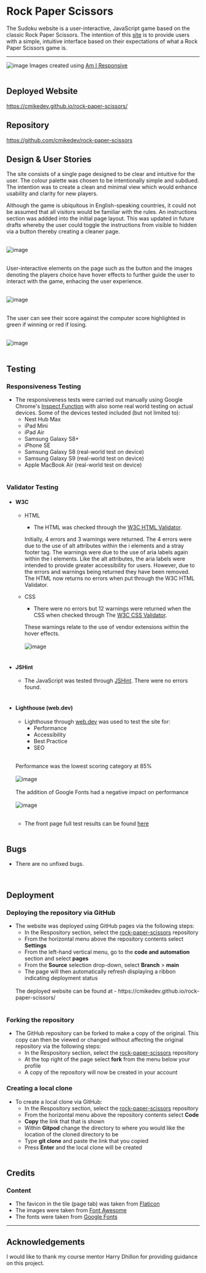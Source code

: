# Rock Paper Scissors
The Sudoku website is a user-interactive, JavaScript game based on the classic Rock Paper Scissors. The intention of this [site](https://cmikedev.github.io/rock-paper-scissors/) is to provide users with a simple, intuitive interface based on their expectations of what a Rock Paper Scissors game is.
____


![image](https://github.com/cmikedev/rock-paper-scissors/blob/main/assets/readme-images/amiresponsive-screenshot.png?raw=true)
Images created using [Am I Responsive](https://ui.dev/amiresponsive)<br />
<br />


## Deployed Website
https://cmikedev.github.io/rock-paper-scissors/


## Repository
https://github.com/cmikedev/rock-paper-scissors


## Design & User Stories

The site consists of a single page designed to be clear and intuitive for the user. The colour palette was chosen to be intentionally simple and subdued. The intention was to create a clean and minimal view which would enhance usability and clarity for new players.

Although the game is ubiquitous in English-speaking countries, it could not be assumed that all visitors would be familiar with the rules. An instructions section was addded into the initial page layout. This was updated in future drafts whereby the user could toggle the instructions from visible to hidden via a button thereby creating a cleaner page.<br />
<br />

![image](https://github.com/cmikedev/rock-paper-scissors/blob/main/assets/readme-images/instructions.png?raw=true)<br />
<br />

User-interactive elements on the page such as the button and the images denoting the players choice have hover effects to further guide the user to interact with the game, enhacing the user experience.<br />
<br />

![image]()<br />
<br />

The user can see their score against the computer score highlighted in green if winning or red if losing.<br />
<br />

![image]()<br />
<br />


## Testing

### Responsiveness Testing

* The responsiveness tests were carried out manually using Google Chrome's [Inspect Function](https://developer.chrome.com/docs/devtools/open/) with also some real world testing on actual devices. Some of the devices tested included (but not limited to):
    * Nest Hub Max
    * iPad Mini
    * iPad Air
    * Samsung Galaxy S8+
    * iPhone SE
    * Samsung Galaxy S8 (real-world test on device)
    * Samsung Galaxy S9 (real-world test on device)
    * Apple MacBook Air (real-world test on device) <br />
    <br />


### Validator Testing

* #### W3C
    * HTML
        * The HTML was checked through the [W3C HTML Validator](https://validator.w3.org/nu/?doc=https%3A%2F%2Fcmikedev.github.io%2Frock-paper-scissors%2F).
        
        Initially, 4 errors and 3 warnings were returned. The 4 errors were due to the use of alt attributes within the i elements and a stray footer tag. The warnings were due to the use of aria labels again within the i elements. Like the alt attributes, the aria labels were intended to provide greater accessibility for users. However, due to the errors and warnings being returned they have been removed. The HTML now returns no errors when put through the W3C HTML Validator.
    * CSS
        * There were no errors but 12 warnings were returned when the CSS when checked through The [W3C CSS Validator](https://jigsaw.w3.org/css-validator/validator?uri=https%3A%2F%2Fcmikedev.github.io%2Frock-paper-scissors%2F&profile=css3svg&usermedium=all&warning=1&vextwarning=&lang=en).
        
        These warnings relate to the use of vendor extensions within the hover effects.<br />
        <br />
        ![image](https://github.com/cmikedev/rock-paper-scissors/blob/main/assets/readme-images/css-warnings.png?raw=true)<br />
        <br />

* #### JSHint
    * The JavaScript was tested through [JSHint](https://jshint.com/). There were no errors found.<br />
    <br />

* #### Lighthouse (web.dev)
    * Lighthouse through [web.dev](https://web.dev/) was used to test the site for: 
        * Performance
        * Accessibility
        * Best Practice
        * SEO<br />
        <br />
    Performance was the lowest scoring category at 85%<br />
    <br />
    ![image](https://github.com/cmikedev/rock-paper-scissors/blob/main/assets/readme-images/lighthouse-results.png?raw=true)<br />
    <br />
    The addition of Google Fonts had a negative impact on performance<br />
    <br />
    ![image](https://github.com/cmikedev/rock-paper-scissors/blob/main/assets/readme-images/lighthouse-fonts.png?raw=true)<br />
    <br />
    * The front page full test results can be found [here](https://web.dev/measure/?url=https%3A%2F%2Fcmikedev.github.io%2Frock-paper-scissors%2F)<br />
    <br />

## Bugs

* There are no unfixed bugs.<br />
<br />


## Deployment

### Deploying the repository via GitHub
* The website was deployed using GitHub pages via the following steps:
    * In the Respository section, select the [rock-paper-scissors](https://github.com/cmikedev/rock-paper-scissors) repository
    * From the horizontal menu above the repository contents select __Settings__
    * From the left-hand vertical menu, go to the __code and automation__ section and select __pages__
    * From the __Source__ selection drop-down, select __Branch__ > __main__
    * The page will then automatically refresh displaying a ribbon indicating deployment status<br />
    <br />
    The deployed website can be found at - https://cmikedev.github.io/rock-paper-scissors/<br />
    <br />

### Forking the repository
* The GitHub repository can be forked to make a copy of the original. This copy can then be viewed or changed without affecting the original repository via the following steps:
    * In the Respository section, select the [rock-paper-scissors](https://github.com/cmikedev/rock-paper-scissors) repository
    * At the top right of the page select __fork__ from the menu below your profile
    * A copy of the repository will now be created in your account

### Creating a local clone
* To create a local clone via GitHub:
    * In the Respository section, select the [rock-paper-scissors](https://github.com/cmikedev/rock-paper-scissors) repository
    * From the horizontal menu above the repository contents select __Code__
    * __Copy__ the link that that is shown
    * Within __Gitpod__ change the directory to where you would like the location of the cloned directory to be
    * Type __git clone__ and paste the link that you copied
    * Press __Enter__ and the local clone will be created<br />
    <br />



## Credits

### Content
* The favicon in the tile (page tab) was taken from [Flaticon](https://www.flaticon.com/)
* The images were taken from [Font Awesome](https://fontawesome.com/)
* The fonts were taken from [Google Fonts](https://fonts.google.com/)

----

## Acknowledgements
I would like to thank my course mentor Harry Dhillon for providing guidance on this project.

